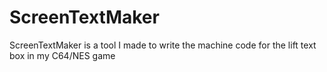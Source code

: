 # ScreenTextMaker
ScreenTextMaker is a tool I made to write the machine code for the lift text box in my C64/NES game
